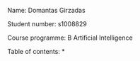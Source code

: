 Name: Domantas Girzadas

Student number: s1008829

Course programme: B Artificial Intelligence

Table of contents:
*